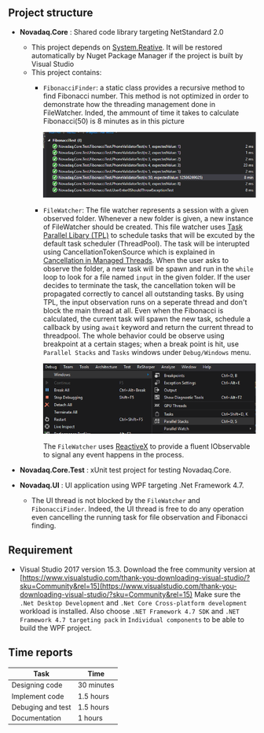## Project structure
* **Novadaq.Core** : Shared code library targeting NetStandard 2.0
  * This project depends on [System.Reative](https://www.nuget.org/packages/System.Reactive/). 
It will be restored automatically by Nuget Package Manager if the project is built by Visual Studio
  * This project contains:
    * `FibonacciFinder`: a static class provides a recursive method to find Fibonacci number. 
    This method is not optimized in order to demonstrate how the threading management done in FileWatcher.
    Inded, the ammount of time it takes to calculate Fibonacci(50) is 8 minutes as in this picture
    
        ![Benchmark picture](Timing.PNG "Benchmark picture")
    * `FileWatcher`: The file watcher represents a session with a given observed folder.
    Whenever a new folder is given, a new instance of FileWatcher should be created.
    This file watcher uses [Task Parallel Libary (TPL)](https://docs.microsoft.com/en-us/dotnet/standard/parallel-programming/task-parallel-library-tpl)
    to schedule tasks that will be excuted by the default task scheduler (ThreadPool).
    The task will be interupted using CancellationTokenSource which is explained in [Cancellation in Managed Threads](https://docs.microsoft.com/en-us/dotnet/standard/threading/cancellation-in-managed-threads).
    When the user asks to observe the folder, a new task will be spawn and run in the `while` loop to look for a file named `input` in the given folder.
    If the user decides to terminate the task, the cancellation token will be propagated correctly to cancel all outstanding tasks.
    By using TPL, the input observation runs on a seperate thread and don't block the main thread at all. 
    Even when the Fibonacci is calculated, the current task will spawn the new task, schedule a callback by using `await` keyword and return the current thread to threadpool.
    The whole behavior could be observe using breakpoint at a certain stages; when a break point is hit, use `Parallel Stacks` and `Tasks` windows under `Debug/Windows` menu.
        
        ![Parallel Stacks](ParallelStacks.PNG "Parallel Stacks")

        The `FileWatcher` uses [ReactiveX](https://github.com/Reactive-Extensions/Rx.NET) to provide a fluent IObservable to signal any event happens in the process.


   
* **Novadaq.Core.Test** : xUnit test project for testing Novadaq.Core.
* **Novadaq.UI** : UI application using WPF targeting .Net Framework 4.7.
  * The UI thread is not blocked by the `FileWatcher` and `FibonacciFinder`.
    Indeed, the UI thread is free to do any operation even cancelling the running task for file observation and Fibonacci finding.

## Requirement
* Visual Studio 2017 version 15.3. Download the free community version at [https://www.visualstudio.com/thank-you-downloading-visual-studio/?sku=Community&rel=15](https://www.visualstudio.com/thank-you-downloading-visual-studio/?sku=Community&rel=15)
Make sure the `.Net Desktop Development` and `.Net Core Cross-platform development` workload is installed.
Also choose `.NET Framework 4.7 SDK` and `.NET Framework 4.7 targeting pack` in `Individual components` to be able to build the WPF project. 

## Time reports
|Task               |Time
|-------------------|----------|
|Designing code     | 30 minutes
|Implement code     | 1.5 hours
|Debuging and test  | 1.5 hours
|Documentation      | 1 hours
